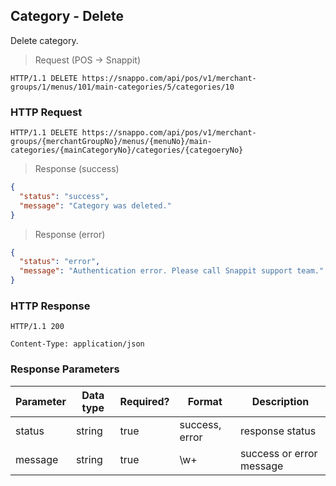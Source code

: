 ## Category - Delete

Delete category.

> Request (POS -> Snappit)

```
HTTP/1.1 DELETE https://snappo.com/api/pos/v1/merchant-groups/1/menus/101/main-categories/5/categories/10
```

### HTTP Request

`HTTP/1.1 DELETE https://snappo.com/api/pos/v1/merchant-groups/{merchantGroupNo}/menus/{menuNo}/main-categories/{mainCategoryNo}/categories/{categoeryNo}`

> Response (success)


```json
{
  "status": "success",
  "message": "Category was deleted."
}
```

> Response (error)

```json
{
  "status": "error",
  "message": "Authentication error. Please call Snappit support team."
}
```

### HTTP Response

`HTTP/1.1 200`

`Content-Type: application/json`

### Response Parameters

Parameter | Data type | Required? | Format | Description
--------- | --------- | --------- | ------ | -----------
status | string | true | success, error | response status
message | string | true | \w+ | success or error message
